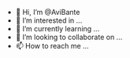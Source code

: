 - 👋 Hi, I’m @AviBante
- 👀 I’m interested in ...
- 🌱 I’m currently learning ...
- 💞️ I’m looking to collaborate on ...
- 📫 How to reach me ...

<!---
AviBante/AviBante is a ✨ special ✨ repository because its `README.md` (this file) appears on your GitHub profile.
You can click the Preview link to take a look at your changes.
--->
